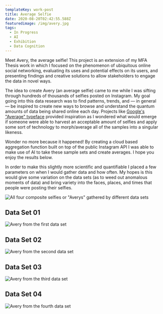 ```yaml
---
templateKey: work-post
title: Average Selfie
date: 2020-08-20T02:42:55.588Z
featuredimage: /img/avery.jpg
tags:
  - In Progress
  - AI
  - Exhibition
  - Data Cognition
---
```



Meet Avery, the average selfie! This project is an extension of my MFA Thesis work in which I focused on the phenomenon of ubiquitous online social networking, evaluating its uses and potential effects on its users, and presenting findings and creative solutions to allow stakeholders to engage the data in novel ways.

The idea to create Avery (an average selfie) came to me while I was sifting through hundreds of thousands of selfies posted on Instagram. My goal going into this data research was to find patterns, trends, and — in general — be inspired to create new ways to browse and understand the quantum amounts of data being shared online each day. Projects like [Google's "Average" typeface](https://fonts.google.com/specimen/Average#standard-styles) provided inspiration as I wondered what would emerge if someone were able to harvest an acceptable amount of selfies and apply some sort of technology to morph/average all of the samples into a singular likeness.

Wonder no more because it happened! By creating a cloud based aggregation function built on top of the public Instagram API I was able to make use of AI to take these sample sets and create averages. I hope you enjoy the results below.

In order to make this slightly more scientific and quantifiable I placed a few parameters on when I would gather data and how often. My hopes is this would give some variation on the data sets (as to weed out anomalous moments of data) and bring variety into the faces, places, and times that people were posting their selfies.

![All four composite selfies or "Averys" gathered by different data sets](/img/average_face_composite_post.jpg "All four composite selfies or \"Averys\" gathered by different data sets")

## Data Set 01

![Avery from the first data set](/img/average_face_post-01.jpg "Avery from the first data set")

## Data Set 02

![Avery from the second data set](/img/average_face_post-02.jpg "Avery from the second data set")

## Data Set 03

![Avery from the third data set](/img/average_face_post-03.jpg "Avery from the third data set")

## Data Set 04

![Avery from the fourth data set](/img/average_face_post-04.jpg "Avery from the fourth data set")